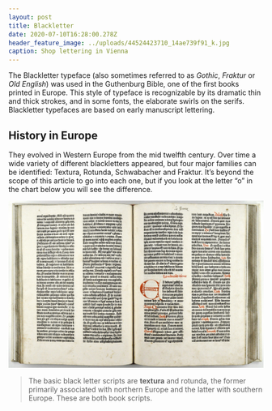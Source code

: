 ```yaml
---
layout: post
title: Blackletter
date: 2020-07-10T16:28:00.278Z
header_feature_image: ../uploads/44524423710_14ae739f91_k.jpg
caption: Shop lettering in Vienna
---
```

The Blackletter typeface (also sometimes referred to as *Gothic*, *Fraktur* or *Old English*) was used in the Guthenburg Bible, one of the first books printed in Europe. This style of typeface is recognizable by its dramatic  thin and thick strokes, and in some fonts, the elaborate swirls on the serifs. Blackletter typefaces are based on early manuscript lettering.

## History in Europe

They evolved in Western Europe from the mid twelfth century. Over time a wide variety of different blackletters appeared, but four major families can be identified: Textura, Rotunda, Schwabacher and Fraktur. It’s beyond the scope of this article to go into each one, but if you look at the letter “o” in the chart below you will see the difference.

![Gutenberg Bible](../uploads/24134193058_68c7ee9cc2_o.jpg "Gutenberg Bible")

> The basic black letter scripts are **textura** and rotunda, the former primarily associated with northern Europe and the latter with southern Europe. These are both book scripts.